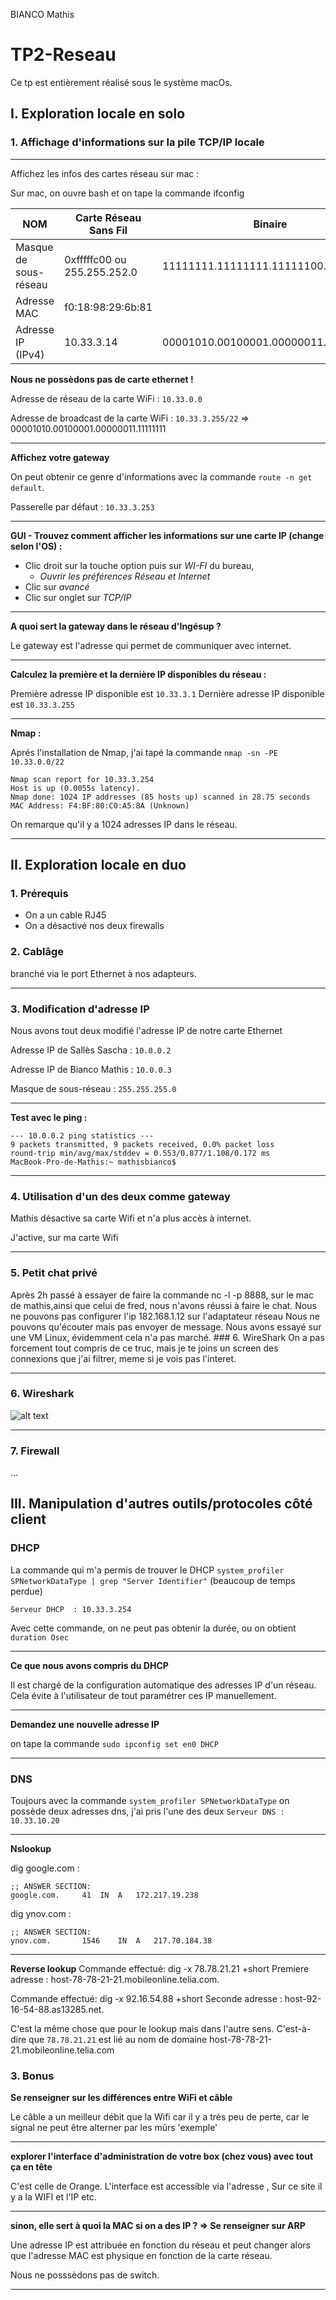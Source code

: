 <meta charset="UTF-8">

BIANCO Mathis
# TP2-Reseau
Ce tp est entièrement réalisé sous le système macOs.

## I. Exploration locale en solo


### 1. Affichage d'informations sur la pile TCP/IP locale


---
Affichez les infos des cartes réseau sur mac :

Sur mac, on ouvre bash et on tape la commande ifconfig

| NOM         | Carte Réseau Sans Fil           | Binaire|
| ------------- |-------------|----------------|
| Masque de sous-réseau      | 0xfffffc00 ou 255.255.252.0 | 11111111.11111111.11111100.00000000|
| Adresse MAC      | f0:18:98:29:6b:81 ||
| Adresse IP (IPv4) | 10.33.3.14      |00001010.00100001.00000011.00001110|


**Nous ne possèdons pas de carte ethernet !**


Adresse de réseau de la carte WiFi : `10.33.0.0`

Adresse de broadcast de la carte WiFi : `10.33.3.255/22` =>  00001010.00100001.00000011.11111111

---
**Affichez votre gateway**

On peut obtenir ce genre d'informations avec la commande `route -n get default`.

Passerelle par défaut : `10.33.3.253`


---
**GUI - Trouvez comment afficher les informations sur une carte IP (change selon l'OS) :**


+ Clic droit sur la touche option puis sur *WI-FI* du bureau,
	+ *Ouvrir les préférences Réseau et Internet*
+ Clic sur *avancé* 
+ Clic sur onglet sur *TCP/IP*

---
**A quoi sert la gateway dans le réseau d'Ingésup ?**

Le gateway est l'adresse qui permet de communiquer avec internet.

---
**Calculez la première et la dernière IP disponibles du réseau :**

Première adresse IP disponible est `10.33.3.1`                                                                          Dernière adresse IP disponible est `10.33.3.255`

---
**Nmap :**

Aprés l'installation de Nmap, j'ai tapé la commande `nmap -sn -PE 10.33.0.0/22`

```
Nmap scan report for 10.33.3.254
Host is up (0.0055s latency).
Nmap done: 1024 IP addresses (85 hosts up) scanned in 28.75 seconds
MAC Address: F4:BF:80:C0:A5:8A (Unknown)

```
On remarque qu'il y a 1024 adresses IP dans le réseau.

---

## II. Exploration locale en duo

### 1. Prérequis

+ On a un cable RJ45
+ On a désactivé nos deux firewalls

### 2. Cablâge

branché via le port Ethernet à nos adapteurs.

---

### 3. Modification d'adresse IP


Nous avons tout deux modifié l'adresse IP de notre carte Ethernet

Adresse IP de Sallès Sascha : `10.0.0.2`

Adresse IP de Bianco Mathis : `10.0.0.3`

Masque de sous-réseau : `255.255.255.0`

---

**Test avec le ping :**

```
--- 10.0.0.2 ping statistics ---
9 packets transmitted, 9 packets received, 0.0% packet loss
round-trip min/avg/max/stddev = 0.553/0.877/1.108/0.172 ms
MacBook-Pro-de-Mathis:~ mathisbianco$ 
```
---

### 4. Utilisation d'un des deux comme gateway

Mathis désactive sa carte Wifi et n'a plus accès à internet.

J'active, sur ma carte Wifi 

---

### 5. Petit chat privé
Après 2h passé à essayer de faire la commande nc -l -p 8888, sur le mac de mathis,ainsi que celui de fred, nous n'avons réussi à faire le chat. Nous ne pouvons pas configurer l'ip 182.168.1.12 sur l'adaptateur réseau Nous ne pouvons qu'écouter mais pas envoyer de message. Nous avons essayé sur une VM Linux, évidemment cela n'a pas marché.   ### 6. WireShark On a pas forcement tout compris de ce truc, mais je te joins un screen des connexions que j'ai filtrer, meme si je vois pas l'interet.

---

### 6. Wireshark
![alt text]()

---

### 7. Firewall
...


## III. Manipulation d'autres outils/protocoles côté client

### DHCP 
La commande qui m'a permis de trouver le DHCP `system_profiler SPNetworkDataType | grep "Server Identifier"` (beaucoup de temps perdue)

`Serveur DHCP  : 10.33.3.254`

Avec cette commande, on ne peut pas obtenir la durée, ou on obtient `duration Osec`

---

**Ce que nous avons compris du DHCP**


Il est chargé de la configuration automatique des adresses IP d'un réseau. 
Cela évite à l'utilisateur de tout paramétrer ces IP manuellement.

---

**Demandez une nouvelle adresse IP**


on tape la commande `sudo ipconfig set en0 DHCP`

---

### DNS


Toujours avec la commande `system_profiler SPNetworkDataType`
on possède deux adresses dns, j'ai pris l'une des deux
`Serveur DNS : 10.33.10.20`

---

**Nslookup**

dig google.com :
```
;; ANSWER SECTION:
google.com.		41	IN	A	172.217.19.238

```
dig ynov.com :
```
;; ANSWER SECTION:
ynov.com.		1546	IN	A	217.70.184.38

```

---

**Reverse lookup**
Commande effectué: dig -x 78.78.21.21 +short
Premiere adresse : host-78-78-21-21.mobileonline.telia.com.

Commande effectué: dig -x 92.16.54.88 +short
Seconde adresse : host-92-16-54-88.as13285.net.

C'est la même chose que pour le lookup mais dans l'autre sens. C'est-à-dire que `78.78.21.21` est lié au nom de domaine host-78-78-21-21.mobileonline.telia.com

### 3. Bonus

**Se renseigner sur les différences entre WiFi et câble**

Le câble a un meilleur débit que la Wifi car il y a très peu de perte, car le signal ne peut être alterner par les mûrs 'exemple'

---

**explorer l'interface d'administration de votre box (chez vous) avec tout ça en tête**

C'est celle de Orange. 
L'interface est accessible via l'adresse ,
Sur ce site il y a la WIFI et l'IP etc.

---

**sinon, elle sert à quoi la MAC si on a des IP ? => Se renseigner sur ARP**

Une adresse IP est attribuée en fonction du réseau et peut changer alors que l'adresse MAC est physique en fonction de la carte réseau.

Nous ne posssèdons pas de switch.

---